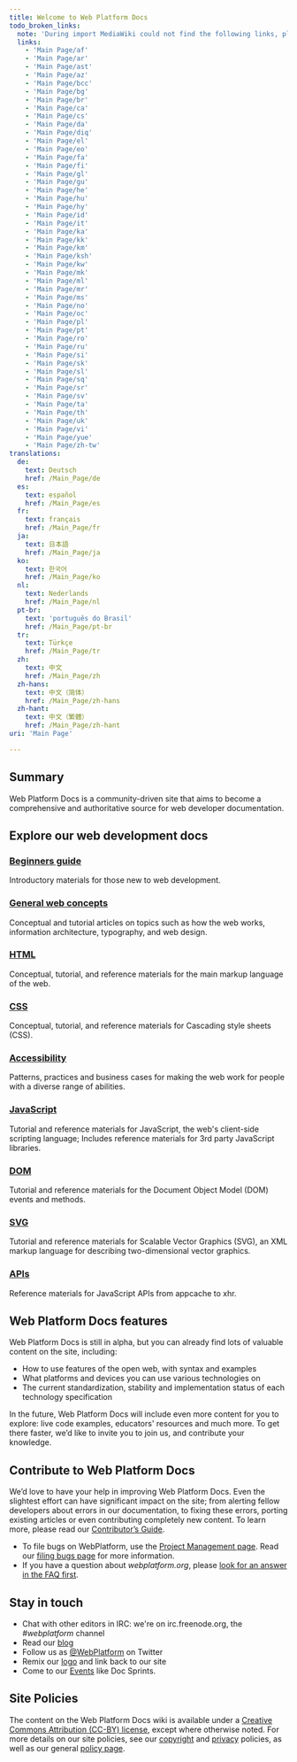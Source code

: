 ```yaml
---
title: Welcome to Web Platform Docs
todo_broken_links:
  note: 'During import MediaWiki could not find the following links, please fix and adjust this list.'
  links:
    - 'Main Page/af'
    - 'Main Page/ar'
    - 'Main Page/ast'
    - 'Main Page/az'
    - 'Main Page/bcc'
    - 'Main Page/bg'
    - 'Main Page/br'
    - 'Main Page/ca'
    - 'Main Page/cs'
    - 'Main Page/da'
    - 'Main Page/diq'
    - 'Main Page/el'
    - 'Main Page/eo'
    - 'Main Page/fa'
    - 'Main Page/fi'
    - 'Main Page/gl'
    - 'Main Page/gu'
    - 'Main Page/he'
    - 'Main Page/hu'
    - 'Main Page/hy'
    - 'Main Page/id'
    - 'Main Page/it'
    - 'Main Page/ka'
    - 'Main Page/kk'
    - 'Main Page/km'
    - 'Main Page/ksh'
    - 'Main Page/kw'
    - 'Main Page/mk'
    - 'Main Page/ml'
    - 'Main Page/mr'
    - 'Main Page/ms'
    - 'Main Page/no'
    - 'Main Page/oc'
    - 'Main Page/pl'
    - 'Main Page/pt'
    - 'Main Page/ro'
    - 'Main Page/ru'
    - 'Main Page/si'
    - 'Main Page/sk'
    - 'Main Page/sl'
    - 'Main Page/sq'
    - 'Main Page/sr'
    - 'Main Page/sv'
    - 'Main Page/ta'
    - 'Main Page/th'
    - 'Main Page/uk'
    - 'Main Page/vi'
    - 'Main Page/yue'
    - 'Main Page/zh-tw'
translations:
  de:
    text: Deutsch
    href: /Main_Page/de
  es:
    text: español
    href: /Main_Page/es
  fr:
    text: français
    href: /Main_Page/fr
  ja:
    text: 日本語
    href: /Main_Page/ja
  ko:
    text: 한국어
    href: /Main_Page/ko
  nl:
    text: Nederlands
    href: /Main_Page/nl
  pt-br:
    text: 'português do Brasil'
    href: /Main_Page/pt-br
  tr:
    text: Türkçe
    href: /Main_Page/tr
  zh:
    text: 中文
    href: /Main_Page/zh
  zh-hans:
    text: 中文（简体）‎
    href: /Main_Page/zh-hans
  zh-hant:
    text: 中文（繁體）‎
    href: /Main_Page/zh-hant
uri: 'Main Page'

---
```

## Summary

Web Platform Docs is a community-driven site that aims to become a comprehensive and authoritative source for web developer documentation.

## Explore our web development docs

### [Beginners guide](/beginners)

Introductory materials for those new to web development.

### [General web concepts](/concepts)

Conceptual and tutorial articles on topics such as how the web works, information architecture, typography, and web design.

### [HTML](/html)

Conceptual, tutorial, and reference materials for the main markup language of the web.

### [CSS](/css)

Conceptual, tutorial, and reference materials for Cascading style sheets (CSS).

### [Accessibility](/concepts/accessibility)

Patterns, practices and business cases for making the web work for people with a diverse range of abilities.

### [JavaScript](/javascript)

Tutorial and reference materials for JavaScript, the web's client-side scripting language; Includes reference materials for 3rd party JavaScript libraries.

### [DOM](/dom)

Tutorial and reference materials for the Document Object Model (DOM) events and methods.

### [SVG](/svg)

Tutorial and reference materials for Scalable Vector Graphics (SVG), an XML markup language for describing two-dimensional vector graphics.

### [APIs](/apis)

Reference materials for JavaScript APIs from appcache to xhr.

## Web Platform Docs features

Web Platform Docs is still in alpha, but you can already find lots of valuable content on the site, including:

-   How to use features of the open web, with syntax and examples
-   What platforms and devices you can use various technologies on
-   The current standardization, stability and implementation status of each technology specification

In the future, Web Platform Docs will include even more content for you to explore: live code examples, educators' resources and much more. To get there faster, we’d like to invite you to join us, and contribute your knowledge.

## Contribute to Web Platform Docs

We’d love to have your help in improving Web Platform Docs. Even the slightest effort can have significant impact on the site; from alerting fellow developers about errors in our documentation, to fixing these errors, porting existing articles or even contributing completely new content. To learn more, please read our [Contributor’s Guide](/WPD:Contributors_Guide).

-   To file bugs on WebPlatform, use the [Project Management page](https://project.webplatform.org). Read our [filing bugs page](https://docs.webplatform.org/wiki/WPD:Filing_Bugs) for more information.
-   If you have a question about *webplatform.org*, please [look for an answer in the FAQ first](/WPD:FAQ).

## Stay in touch

-   Chat with other editors in IRC: we're on irc.freenode.org, the *\#webplatform* channel
-   Read our [blog](https://blog.webplatform.org/)
-   Follow us as [@WebPlatform](https://twitter.com/webplatform) on Twitter
-   Remix our [logo](https://www.webplatform.org/logo) and link back to our site
-   Come to our [Events](/WPD:Community/Community_Events) like Doc Sprints.

## Site Policies

The content on the Web Platform Docs wiki is available under a [Creative Commons Attribution (CC-BY) license](/Template:CC-by-3.0), except where otherwise noted. For more details on our site policies, see our [copyright](/WPD:Copyright) and [privacy](/WPD:Privacy) policies, as well as our general [policy page](/WPD:Policy).
